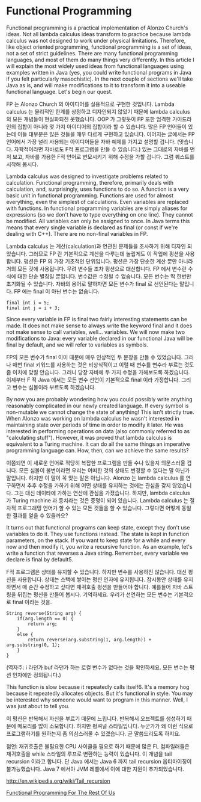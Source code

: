 # Functional Programming

Functional programming is a practical implementation of Alonzo Church's ideas. Not all lambda calculus ideas transform to practice because lambda calculus was not designed to work under physical limitations. Therefore, like object oriented programming, functional programming is a set of ideas, not a set of strict guidelines. There are many functional programming languages, and most of them do many things very differently. In this article I will explain the most widely used ideas from functional languages using examples written in Java (yes, you could write functional programs in Java if you felt particularly masochistic). In the next couple of sections we'll take Java as is, and will make modifications to it to transform it into a useable functional language. Let's begin our quest.

FP 는 Alonzo Church 의 아이디어를 실용적으로 구현한 것입니다. Lambda calculus 는 물리적인 한계를 상정하고 디자인되지 않았기 때문에 lambda calculus 의 모든 개념들이 현실화되진 못했습니다. OOP 가 그렇듯이 FP 또한 엄격한 가이드라인의 집합이 아니라 몇 가지 아이디어의 집합이라 할 수 있습니다. 많은 FP 언어들이 있는데 이들 대부분은 많은 것들을 매우 다르게 구현하고 있습니다. 이어지는 글에서는 FP 언어에서 가장 널리 사용되는 아이디어들을 자바 예제를 가지고 설명할 겁니다. (맞습니다. 자학적이라면 자바로도 F적 프로그램을 만들 수 있습니다.) 있는 그대로의 자바를 먼저 보고, 자바를 가용한 F적 언어로 변모시키기 위해 수정을 가할 겁니다. 그럼 퀘스트를 시작해 봅시다.

Lambda calculus was designed to investigate problems related to calculation. Functional programming, therefore, primarily deals with calculation, and, surprisingly, uses functions to do so. A function is a very basic unit in functional programming. Functions are used for almost everything, even the simplest of calculations. Even variables are replaced with functions. In functional programming variables are simply aliases for expressions (so we don't have to type everything on one line). They cannot be modified. All variables can only be assigned to once. In Java terms this means that every single variable is declared as final (or const if we're dealing with C++). There are no non-final variables in FP.

Lambda calculus 는 계산(calculation)과 연관된 문제들을 조사하기 위해 디자인 되었습니다. 그러므로 FP 란 기본적으로 계산을 다루는데 놀랍게도 이 작업에 펑션을 사용합니다. 펑션은 FP 의 가장 기초적인 단위입니다. 펑션은 가장 단순한 계산 뿐만 아니라 거의 모든 것에 사용됩니다. 무려 변수들 조차 펑션으로 대신합니다. FP 에서 변수란 수식에 대한 단순 별칭일 뿐입니다. 변수값은 수정될 수 없습니다. 모든 변수는 딱 한번만 초기화될 수 있습니다. 자바의 용어로 말하자면 모든 변수가 final 로 선언된다는 말입니다. FP 에는 final 이 아닌 변수는 없습니다.

    final int i = 5;
    final int j = i + 3;

Since every variable in FP is final two fairly interesting statements can be made. It does not make sense to always write the keyword final and it does not make sense to call variables, well... variables. We will now make two modifications to Java: every variable declared in our functional Java will be final by default, and we will refer to variables as symbols.

FP의 모든 변수가 final 이미 때문에 매우 인상적인 두 문장을 만들 수 있었습니다. 그러나 매번 final 키워드를 사용하는 것은 비상식적이고 이럴 때 변수를 변수라 부르는 것도 좀 이치에 맞질 안습니다. 그러니 당장 자바에 두 가지 수정을 가해보도록 하겠습니다. 이제부터 F 적 Java 에서는 모든 변수 선언이 기본적으로 final 이라 가정합니다. 그리고 변수는 심볼이라 부르도록 하겠습니다.

By now you are probably wondering how you could possibly write anything reasonably complicated in our newly created language. If every symbol is non-mutable we cannot change the state of anything! This isn't strictly true. When Alonzo was working on lambda calculus he wasn't interested in maintaining state over periods of time in order to modify it later. He was interested in performing operations on data (also commonly referred to as "calculating stuff"). However, it was proved that lambda calculus is equivalent to a Turing machine. It can do all the same things an imperative programming language can. How, then, can we achieve the same results?

이쯤되면 이 새로운 언어로 적당히 복잡한 프로그램을 만들 수나 있을지 의문스러울 겁니다. 모든 심볼이 불변이라면 우리는 어떠한 것의 상태도 변경할 수 없다는 말 아닌가 말입니다. 하지만 이 말이 꼭 맞는 말은 아닙니다. Alonzo 는 lambda calculus 를 연구하면서 추후 수정을 가하기 위해 어떤 상태를 유지하는 것에는 관심을 갖지 않았습니다. 그는 대신 데이타에 가하는 연산에 관심을 가졌습니다. 하지만, lambda calculus 가 Turing machine 과 등치라는 것은 증명이 되어 있습니다. Lambda calculus 는 절차적 프로그래밍 언어가 할 수 있는 모든 것들을 할 수 있습니다. 그렇다면 어떻게 동일한 결과를 얻을 수 있을까요?

It turns out that functional programs can keep state, except they don't use variables to do it. They use functions instead. The state is kept in function parameters, on the stack. If you want to keep state for a while and every now and then modify it, you write a recursive function. As an example, let's write a function that reverses a Java string. Remember, every variable we declare is final by default5.

F적 프로그램은 상태를 유지할 수 있습니다. 하지만 변수를 사용하진 않습니다. 대신 펑션을 사용합니다. 상태는 스택에 쌓이는 펑션 인자에 유지됩니다. 잠시동안 상태를 유지하면서 매 순간 수정하고 싶다면 재귀호출 펑션을 만들어야 합니다. 예를들어 자바 스트링을 뒤집는 펑션을 만들어 봅시다. 기억하세요. 우리가 선언하는 모든 변수는 기본적으로 final 이라는 것을.

    String reverse(String arg) {
        if(arg.length == 0) {
            return arg;
        }
        else {
            return reverse(arg.substring(1, arg.length)) + arg.substring(0, 1);
        }
    }

(역자주: i 라던가 buf 라던가 하는 로컬 변수가 없다는 것을 확인하세요. 모든 변수는 펑션 인자에만 정의됩니다.)

This function is slow because it repeatedly calls itself6. It's a memory hog because it repeatedly allocates objects. But it's functional in style. You may be interested why someone would want to program in this manner. Well, I was just about to tell you.

이 펑션은 반복해서 자신을 부르기 때문에 느립니다. 반복해서 오브젝트를 생성하기 때문에 메모리를 많이 소모합니다. 하지만 펑셔널 스타일입니다. 누군가가 왜 이런 식으로 프로그램하기를 원하는지 좀 의심스러울 수 있겠습니다. 곧 말씀드리도록 하지요.

첨언: 재귀호출은 불필요한 CPU 사이클을 필요로 하기 때문에 많은 FL 컴파일러들은 재귀호출을 while 스타일의 루프로 변환하는 능력이 있습니다. 이 개념을 tail recursion 이라고 합니다. 단 Java 에서는 Java 6 까지 tail recursion 옵티마이징이 불가능했습니다. Java 7 에서야 JVM 레벨에서 이에 대한 지원이 추가되었습니다.

http://en.wikipedia.org/wiki/Tail_recursion

[Functional Programming For The Rest Of Us](index.md)
